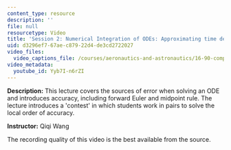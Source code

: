 ```yaml
---
content_type: resource
description: ''
file: null
resourcetype: Video
title: 'Session 2: Numerical Integration of ODEs: Approximating time derivative'
uid: d3296ef7-67ae-c879-22d4-de3cd2722027
video_files:
  video_captions_file: /courses/aeronautics-and-astronautics/16-90-computational-methods-in-aerospace-engineering-spring-2014/lecture-videos/session-2-numerical-integration-of-odes-approximating-time-derivative/Yyb7I-n6rZI.vtt
video_metadata:
  youtube_id: Yyb7I-n6rZI
---
```


**Description:** This lecture covers the sources of error when solving an ODE and introduces accuracy, including forward Euler and midpoint rule. The lecture introduces a 'contest' in which students work in pairs to solve the local order of accuracy.

**Instructor:** Qiqi Wang

The recording quality of this video is the best available from the source.